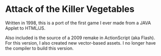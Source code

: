 # Attack of the Killer Vegetables

Written in 1998, this is a port of the first game I ever made from a JAVA Applet to HTML/JS. 

Also included is the source of a 2009 remake in ActionScript (aka Flash). For this version, I also created new vector-based assets. 
I no longer have the compiler to build this version.

